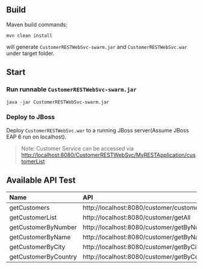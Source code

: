 ## Build

Maven build commands:

~~~
mvn clean install
~~~

will generate `CustomerRESTWebSvc-swarm.jar` and `CustomerRESTWebSvc.war` under target folder.

## Start

### Run runnable `CustomerRESTWebSvc-swarm.jar`

~~~
java -jar CustomerRESTWebSvc-swarm.jar
~~~

### Deploy to JBoss

Deploy `CustomerRESTWebSvc.war` to a running JBoss server(Assume JBoss EAP 6 run on localhost).


> Note: Customer Service can be accessed via [http://localhost:8080/CustomerRESTWebSvc/MyRESTApplication/customerList](http://localhost:8080/CustomerRESTWebSvc/MyRESTApplication/customerList)

## Available API Test

| **Name** | **API** |
|:---------|:--------|
|getCustomers  |http://localhost:8080/customer/customerList  |
|getCustomerList |http://localhost:8080/customer/getAll |
|getCustomerByNumber |http://localhost:8080/customer/getByNumber/{customernumber} |
|getCustomerByName |http://localhost:8080/customer/getByName/{customername} |
|getCustomerByCity |http://localhost:8080/customer/getByCity/{city} |
|getCustomerByCountry |http://localhost:8080/customer/getByCountry/{country} |

